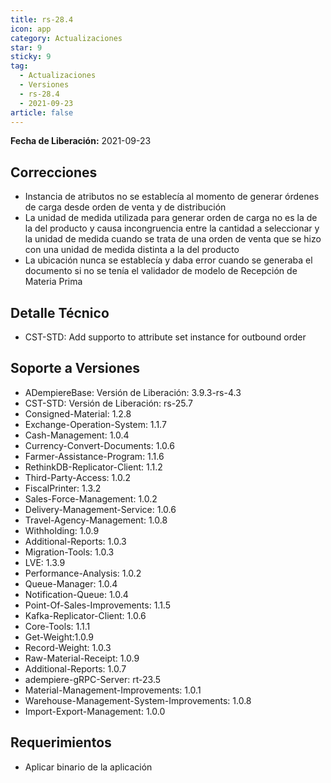 ```yaml
---
title: rs-28.4
icon: app
category: Actualizaciones
star: 9
sticky: 9
tag:
  - Actualizaciones
  - Versiones
  - rs-28.4
  - 2021-09-23
article: false
---
```


**Fecha de Liberación:** 2021-09-23

## Correcciones

- Instancia de atributos no se establecía al momento de generar órdenes de carga desde orden de venta y de distribución
- La unidad de medida utilizada para generar orden de carga no es la de la del producto y causa incongruencia entre la cantidad a seleccionar y la unidad de medida cuando se trata de una orden de venta que se hizo con una unidad de medida distinta a la del producto
- La ubicación nunca se establecía y daba error cuando se generaba el documento si no se tenía el validador de modelo de Recepción de Materia Prima

## Detalle Técnico

- CST-STD: Add supporto to attribute set instance for outbound order

## Soporte a Versiones

- ADempiereBase: Versión de Liberación: 3.9.3-rs-4.3
- CST-STD: Versión de Liberación: rs-25.7
- Consigned-Material: 1.2.8
- Exchange-Operation-System: 1.1.7
- Cash-Management: 1.0.4
- Currency-Convert-Documents: 1.0.6
- Farmer-Assistance-Program: 1.1.6
- RethinkDB-Replicator-Client: 1.1.2
- Third-Party-Access: 1.0.2
- FiscalPrinter: 1.3.2
- Sales-Force-Management: 1.0.2
- Delivery-Management-Service: 1.0.6
- Travel-Agency-Management: 1.0.8
- Withholding: 1.0.9
- Additional-Reports: 1.0.3
- Migration-Tools: 1.0.3
- LVE: 1.3.9
- Performance-Analysis: 1.0.2
- Queue-Manager: 1.0.4
- Notification-Queue: 1.0.4
- Point-Of-Sales-Improvements: 1.1.5
- Kafka-Replicator-Client: 1.0.6
- Core-Tools: 1.1.1
- Get-Weight:1.0.9
- Record-Weight: 1.0.3
- Raw-Material-Receipt: 1.0.9
- Additional-Reports: 1.0.7
- adempiere-gRPC-Server: rt-23.5
- Material-Management-Improvements: 1.0.1
- Warehouse-Management-System-Improvements: 1.0.8
- Import-Export-Management: 1.0.0

## Requerimientos

- Aplicar binario de la aplicación

